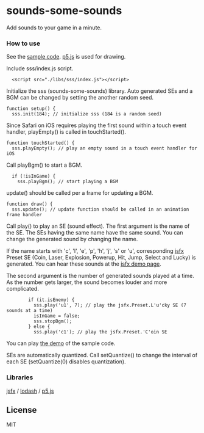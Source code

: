 sounds-some-sounds
======================
Add sounds to your game in a minute.

### How to use

See the [sample code](https://github.com/abagames/sounds-some-sounds/blob/master/app/index.html).
[p5.js](https://p5js.org/) is used for drawing.

Include sss/index.js script.
```
  <script src="./libs/sss/index.js"></script>
```

Initialize the sss (sounds-some-sounds) library.
Auto generated SEs and a BGM can be changed by setting the another random seed.
```
function setup() {
  sss.init(184); // initialize sss (184 is a random seed)
```

Since Safari on iOS requires playing the first sound within a touch event handler,
playEmpty() is called in touchStarted().
```
function touchStarted() {
  sss.playEmpty(); // play an empty sound in a touch event handler for iOS
```

Call playBgm() to start a BGM.
```
  if (!isInGame) {
    sss.playBgm(); // start playing a BGM
```

update() should be called per a frame for updating a BGM.
```
function draw() {
  sss.update(); // update function should be called in an animation frame handler
```

Call play() to play an SE (sound effect). The first argument is the name of the SE.
The SEs having the same name have the same sound.
You can change the generated sound by changing the name.

If the name starts with 'c', 'l', 'e', 'p', 'h', 'j', 's' or 'u',
corresponding [jsfx](https://github.com/loov/jsfx) Preset SE 
(Coin, Laser, Explosion, Powerup, Hit, Jump, Select and Lucky) is generated.
You can hear these sounds at the [jsfx demo page](http://loov.io/jsfx/).

The second argument is the number of generated sounds played at a time.
As the number gets larger, the sound becomes louder and more complicated.
```
        if (it.isEnemy) {
          sss.play('u1', 7); // play the jsfx.Preset.L'u'cky SE (7 sounds at a time)
          isInGame = false;
          sss.stopBgm();
        } else {
          sss.play('c1'); // play the jsfx.Preset.'C'oin SE
```

You can play [the demo](http://abagames.sakura.ne.jp/16/sss/) of the sample code.

SEs are automatically quantized. Call setQuantize() to change the interval of
each SE (setQuantize(0) disables quantization).

### Libraries

[jsfx](https://github.com/loov/jsfx) /
[lodash](https://lodash.com/) /
[p5.js](https://p5js.org/)

License
----------
MIT
